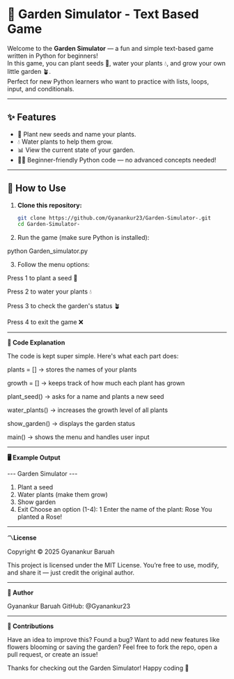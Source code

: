 # 🌱 Garden Simulator - Text Based Game

Welcome to the **Garden Simulator** — a fun and simple text-based game written in Python for beginners!  
In this game, you can plant seeds 🌼, water your plants 💧, and grow your own little garden 🪴.  
Perfect for new Python learners who want to practice with lists, loops, input, and conditionals.

---

## ✨ Features

- 🌱 Plant new seeds and name your plants.
- 💧 Water plants to help them grow.
- 📊 View the current state of your garden.
- 🧑‍💻 Beginner-friendly Python code — no advanced concepts needed!

---

## 🚀 How to Use

1. **Clone this repository:**
   ```bash
   git clone https://github.com/Gyanankur23/Garden-Simulator-.git
   cd Garden-Simulator-

2. Run the game (make sure Python is installed):

python Garden_simulator.py


3. Follow the menu options:

Press 1 to plant a seed 🌼

Press 2 to water your plants 💧

Press 3 to check the garden's status 🪴

Press 4 to exit the game ❌





---

**🧠 Code Explanation**

The code is kept super simple. Here's what each part does:

plants = [] → stores the names of your plants

growth = [] → keeps track of how much each plant has grown

plant_seed() → asks for a name and plants a new seed

water_plants() → increases the growth level of all plants

show_garden() → displays the garden status

main() → shows the menu and handles user input



---

**🖥️ Example Output**

--- Garden Simulator ---
1. Plant a seed
2. Water plants (make them grow)
3. Show garden
4. Exit
Choose an option (1-4): 1
Enter the name of the plant: Rose
You planted a Rose!


---

 **〽️License**

Copyright © 2025 Gyanankur Baruah

This project is licensed under the MIT License.
You’re free to use, modify, and share it — just credit the original author.


---

**👤 Author**

Gyanankur Baruah
GitHub: @Gyanankur23


---

**🤝 Contributions**

Have an idea to improve this?
Found a bug? Want to add new features like flowers blooming or saving the garden?
Feel free to fork the repo, open a pull request, or create an issue!

Thanks for checking out the Garden Simulator! Happy coding 🌼



